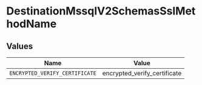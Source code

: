 # DestinationMssqlV2SchemasSslMethodName


## Values

| Name                           | Value                          |
| ------------------------------ | ------------------------------ |
| `ENCRYPTED_VERIFY_CERTIFICATE` | encrypted_verify_certificate   |